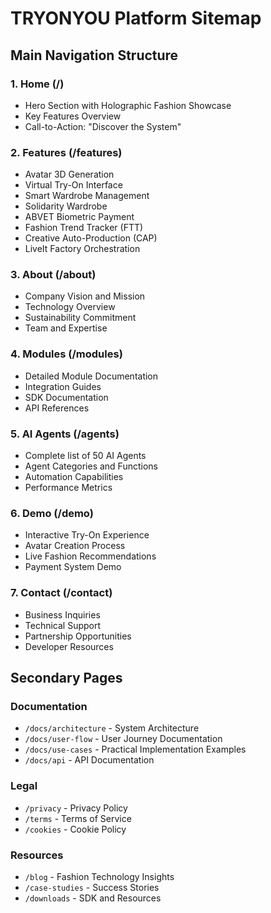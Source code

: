 # TRYONYOU Platform Sitemap

## Main Navigation Structure

### 1. Home (/)
- Hero Section with Holographic Fashion Showcase
- Key Features Overview
- Call-to-Action: "Discover the System"

### 2. Features (/features)
- Avatar 3D Generation
- Virtual Try-On Interface
- Smart Wardrobe Management
- Solidarity Wardrobe
- ABVET Biometric Payment
- Fashion Trend Tracker (FTT)
- Creative Auto-Production (CAP)
- LiveIt Factory Orchestration

### 3. About (/about)
- Company Vision and Mission
- Technology Overview
- Sustainability Commitment
- Team and Expertise

### 4. Modules (/modules)
- Detailed Module Documentation
- Integration Guides
- SDK Documentation
- API References

### 5. AI Agents (/agents)
- Complete list of 50 AI Agents
- Agent Categories and Functions
- Automation Capabilities
- Performance Metrics

### 6. Demo (/demo)
- Interactive Try-On Experience
- Avatar Creation Process
- Live Fashion Recommendations
- Payment System Demo

### 7. Contact (/contact)
- Business Inquiries
- Technical Support
- Partnership Opportunities
- Developer Resources

## Secondary Pages

### Documentation
- `/docs/architecture` - System Architecture
- `/docs/user-flow` - User Journey Documentation
- `/docs/use-cases` - Practical Implementation Examples
- `/docs/api` - API Documentation

### Legal
- `/privacy` - Privacy Policy
- `/terms` - Terms of Service
- `/cookies` - Cookie Policy

### Resources
- `/blog` - Fashion Technology Insights
- `/case-studies` - Success Stories
- `/downloads` - SDK and Resources
